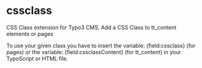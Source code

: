 # cssclass
CSS Class extension for Typo3 CMS. Add a CSS Class to tt_content elements or pages

To use your given class you have to insert the variable: {field:cssclass} (for pages) or the variable: {field:cssclassContent} (for tt_content) in your TypoScript or HTML file.



